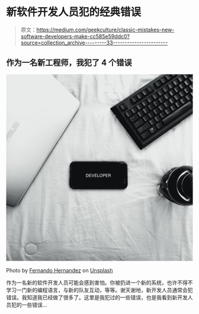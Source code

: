 # 新软件开发人员犯的经典错误

> 原文：<https://medium.com/geekculture/classic-mistakes-new-software-developers-make-cc585e59ddc0?source=collection_archive---------33----------------------->

## 作为一名新工程师，我犯了 4 个错误

![](img/055c57b7887cbf97cfd5e2e9ab4c0746.png)

Photo by [Fernando Hernandez](https://unsplash.com/@_ferh97?utm_source=unsplash&utm_medium=referral&utm_content=creditCopyText) on [Unsplash](https://unsplash.com/s/photos/coder?utm_source=unsplash&utm_medium=referral&utm_content=creditCopyText)

作为一名新的软件开发人员可能会感到害怕。你被扔进一个新的系统，也许不得不学习一门新的编程语言，与新的队友互动，等等。谢天谢地，新开发人员通常会犯错误。我知道我已经做了很多了。这里是我犯过的一些错误，也是我看到新开发人员犯的一些错误…